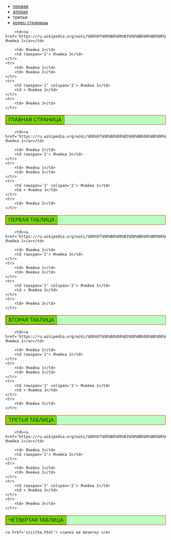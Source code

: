 <html>
<head>	
	<title>TABLE</title>
</head>
<body background='pattern (2).png'>	
<ul>
	<li>
		<a href = '#first'>первая</a>
	</li>
	<li>
		<a href = '#second'>вторая</a>
	</li>
	<li>
		третья
	</li>
	<li>
		<a href='#end'>конец страницы</a>
	</li>
</ul>
	
	
		
<table border='1' cellspacing='0' cellpadding='10' bgcolor='#BAFFC2' align='center' bordercolor='#DA3809' width='100%'>
	<tr bgcolor='#76DA09'>
		<td colspan='3' align='center'> ГЛАВНАЯ СТРАНИЦА</td>		
	</tr>
	<tr>
		
		<td><a href='https://ru.wikipedia.org/wiki/%D0%97%D0%B0%D0%B3%D0%BB%D0%B0%D0%B2%D0%BD%D0%B0%D1%8F_%D1%81%D1%82%D1%80%D0%B0%D0%BD%D0%B8%D1%86%D0%B0'> Ячейка 1</a></td>
		
		<td> Ячейка 2</td>
		<td rowspan='2'> Ячейка 3</td>	
	</tr>
	<tr>
		<td> Ячейка 1</td>
		<td> Ячейка 2</td>		
	</tr>
	<tr>
		<td rowspan='2' colspan='2'> Ячейка 1</td>		
		<td > Ячейка 3</td>
	</tr>
	<tr>		
		<td> Ячейка 3</td>
	</tr>
</table>

<table border='1' cellspacing='0' cellpadding='10' bgcolor='#BAFFC2' align='center' bordercolor='#DA3809' width='100%'>
	<tr bgcolor='#76DA09'>
		<td colspan='3' align='center'> <a name='first'>ПЕРВАЯ ТАБЛИЦА</a></td>		
	</tr>
	<tr>
		
		<td><a href='https://ru.wikipedia.org/wiki/%D0%97%D0%B0%D0%B3%D0%BB%D0%B0%D0%B2%D0%BD%D0%B0%D1%8F_%D1%81%D1%82%D1%80%D0%B0%D0%BD%D0%B8%D1%86%D0%B0'> Ячейка 1</a></td>
		
		<td> Ячейка 2</td>
		<td rowspan='2'> Ячейка 3</td>	
	</tr>
	<tr>
		<td> Ячейка 1</td>
		<td> Ячейка 2</td>		
	</tr>
	<tr>
		<td rowspan='2' colspan='2'> Ячейка 1</td>		
		<td > Ячейка 3</td>
	</tr>
	<tr>		
		<td> Ячейка 3</td>
	</tr>
</table>


<table border='1' cellspacing='0' cellpadding='10' bgcolor='#BAFFC2' align='center' bordercolor='#DA3809' width='100%'>
	<tr bgcolor='#76DA09'>
		<td colspan='3' align='center'> <a name='second'>ВТОРАЯ ТАБЛИЦА</a></td>		
	</tr>
	<tr>
		
		<td><a href='https://ru.wikipedia.org/wiki/%D0%97%D0%B0%D0%B3%D0%BB%D0%B0%D0%B2%D0%BD%D0%B0%D1%8F_%D1%81%D1%82%D1%80%D0%B0%D0%BD%D0%B8%D1%86%D0%B0'> Ячейка 1</a></td>
		
		<td> Ячейка 2</td>
		<td rowspan='2'> Ячейка 3</td>	
	</tr>
	<tr>
		<td> Ячейка 1</td>
		<td> Ячейка 2</td>		
	</tr>
	<tr>
		<td rowspan='2' colspan='2'> Ячейка 1</td>		
		<td > Ячейка 3</td>
	</tr>
	<tr>		
		<td> Ячейка 3</td>
	</tr>
</table>


<table border='1' cellspacing='0' cellpadding='10' bgcolor='#BAFFC2' align='center' bordercolor='#DA3809' width='100%'>
	<tr bgcolor='#76DA09'>
		<td colspan='3' align='center'> ТРЕТЬЯ ТАБЛИЦА</td>		
	</tr>
	<tr>
		
		<td><a href='https://ru.wikipedia.org/wiki/%D0%97%D0%B0%D0%B3%D0%BB%D0%B0%D0%B2%D0%BD%D0%B0%D1%8F_%D1%81%D1%82%D1%80%D0%B0%D0%BD%D0%B8%D1%86%D0%B0'> Ячейка 1</a></td>
		
		<td> Ячейка 2</td>
		<td rowspan='2'> Ячейка 3</td>	
	</tr>
	<tr>
		<td> Ячейка 1</td>
		<td> Ячейка 2</td>		
	</tr>
	<tr>
		<td rowspan='2' colspan='2'> Ячейка 1</td>		
		<td > Ячейка 3</td>
	</tr>
	<tr>		
		<td> Ячейка 3</td>
	</tr>
</table>

<table border='1' cellspacing='0' cellpadding='10' bgcolor='#BAFFC2' align='center' bordercolor='#DA3809' width='100%'>
	<tr bgcolor='#76DA09'>
		<td colspan='3' align='center'> ЧЕТВЕРТАЯ ТАБЛИЦА</td>		
	</tr>
	<tr>
		
		<td><a href='https://ru.wikipedia.org/wiki/%D0%97%D0%B0%D0%B3%D0%BB%D0%B0%D0%B2%D0%BD%D0%B0%D1%8F_%D1%81%D1%82%D1%80%D0%B0%D0%BD%D0%B8%D1%86%D0%B0'> Ячейка 1</a></td>
		
		<td> Ячейка 2</td>
		<td rowspan='2'> Ячейка 3</td>	
	</tr>
	<tr>
		<td> Ячейка 1</td>
		<td> Ячейка 2</td>		
	</tr>
	<tr>
		<td rowspan='2' colspan='2'> Ячейка 1</td>		
		<td > Ячейка 3</td>
	</tr>
	<tr>		
		<td> Ячейка 3</td>
	</tr>
</table>
<a name='end'> </a>

	<a href='vizitka.html'> ссылка на визитку </a>
</body>
</html>
























